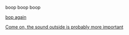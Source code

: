 boop boop boop

[bop again](funny3.md)

[Come on, the sound outside is probably more important](../Consquences/weird-sound.md)
